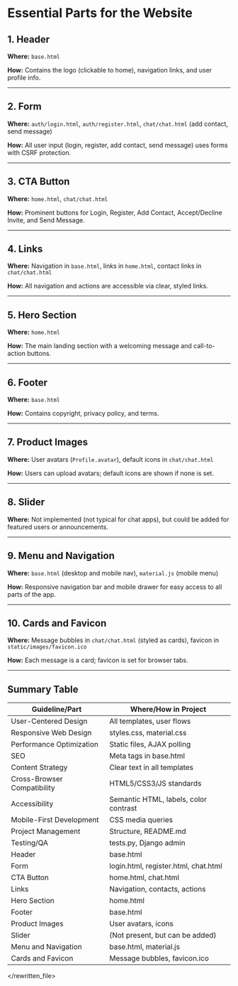 # Essential Parts for the Website

## 1. Header

**Where:** `base.html`

**How:** Contains the logo (clickable to home), navigation links, and user profile info.

---

## 2. Form

**Where:** `auth/login.html`, `auth/register.html`, `chat/chat.html` (add contact, send message)

**How:** All user input (login, register, add contact, send message) uses forms with CSRF protection.

---

## 3. CTA Button

**Where:** `home.html`, `chat/chat.html`

**How:** Prominent buttons for Login, Register, Add Contact, Accept/Decline Invite, and Send Message.

---

## 4. Links

**Where:** Navigation in `base.html`, links in `home.html`, contact links in `chat/chat.html`

**How:** All navigation and actions are accessible via clear, styled links.

---

## 5. Hero Section

**Where:** `home.html`

**How:** The main landing section with a welcoming message and call-to-action buttons.

---

## 6. Footer

**Where:** `base.html`

**How:** Contains copyright, privacy policy, and terms.

---

## 7. Product Images

**Where:** User avatars (`Profile.avatar`), default icons in `chat/chat.html`

**How:** Users can upload avatars; default icons are shown if none is set.

---

## 8. Slider

**Where:** Not implemented (not typical for chat apps), but could be added for featured users or announcements.

---

## 9. Menu and Navigation

**Where:** `base.html` (desktop and mobile nav), `material.js` (mobile menu)

**How:** Responsive navigation bar and mobile drawer for easy access to all parts of the app.

---

## 10. Cards and Favicon

**Where:** Message bubbles in `chat/chat.html` (styled as cards), favicon in `static/images/favicon.ico`

**How:** Each message is a card; favicon is set for browser tabs.

---

## Summary Table

| Guideline/Part              | Where/How in Project                  |
| --------------------------- | ------------------------------------- |
| User-Centered Design        | All templates, user flows             |
| Responsive Web Design       | styles.css, material.css              |
| Performance Optimization    | Static files, AJAX polling            |
| SEO                         | Meta tags in base.html                |
| Content Strategy            | Clear text in all templates           |
| Cross-Browser Compatibility | HTML5/CSS3/JS standards               |
| Accessibility               | Semantic HTML, labels, color contrast |
| Mobile-First Development    | CSS media queries                     |
| Project Management          | Structure, README.md                  |
| Testing/QA                  | tests.py, Django admin                |
| Header                      | base.html                             |
| Form                        | login.html, register.html, chat.html  |
| CTA Button                  | home.html, chat.html                  |
| Links                       | Navigation, contacts, actions         |
| Hero Section                | home.html                             |
| Footer                      | base.html                             |
| Product Images              | User avatars, icons                   |
| Slider                      | (Not present, but can be added)       |
| Menu and Navigation         | base.html, material.js                |
| Cards and Favicon           | Message bubbles, favicon.ico          |

</rewritten_file>

